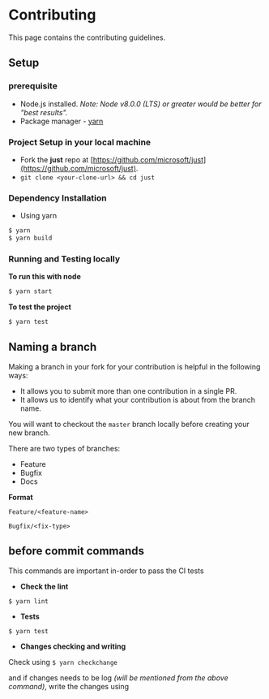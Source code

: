 # Contributing

This page contains the contributing guidelines.

## Setup

### prerequisite

- Node.js installed.
  _Note: Node v8.0.0 (LTS) or greater would be better for "best results"._
- Package manager - [yarn](https://yarnpkg.com/en/docs/getting-started)

### Project Setup in your local machine

- Fork the **just** repo at [https://github.com/microsoft/just](https://github.com/microsoft/just).
- `git clone <your-clone-url> && cd just`

### Dependency Installation

- Using yarn

```bash
$ yarn
$ yarn build
```

### Running and Testing locally

**To run this with node**

```bash
$ yarn start
```

**To test the project**

```bash
$ yarn test
```

## Naming a branch

Making a branch in your fork for your contribution is helpful in the following ways:

- It allows you to submit more than one contribution in a single PR.
- It allows us to identify what your contribution is about from the branch name.

You will want to checkout the `master` branch locally before creating your new branch.

There are two types of branches:

- Feature
- Bugfix
- Docs

**Format**

`Feature/<feature-name>`

`Bugfix/<fix-type>`

## before commit commands

This commands are important in-order to pass the CI tests

- **Check the lint**

`$ yarn lint`

- **Tests**

`$ yarn test`

- **Changes checking and writing**

Check using `$ yarn checkchange`

and if changes needs to be log _(will be mentioned from the above command)_, write the changes using
